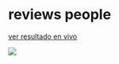 # reviews people

<p>
<a href="https://reviewsperson.netlify.app">ver resultado en vivo</a>
</p>
<img src="https://emanuelenriquezportafolio.netlify.app/images/rewies-proyect.jpeg">

